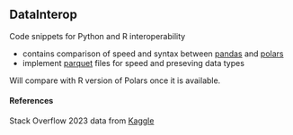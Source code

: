 ## DataInterop

Code snippets for Python and R interoperability

- contains comparison of speed and syntax between [pandas](https://pandas.pydata.org/) and [polars](https://www.pola.rs/)
- implement [parquet](https://parquet.apache.org/) files for speed and preseving data types

Will compare with R version of Polars once it is available.

#### References

Stack Overflow 2023 data from [Kaggle](https://www.kaggle.com/datasets/ebrahimelgazar/stack-overflow-2022-developer-survey?select=survey_results_public.csv)
